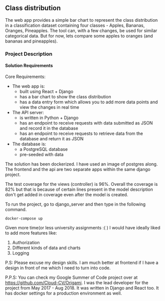 ## Class distribution

The web app provides a simple bar chart to represent the class distribution in a classification dataset containing four classes - Apples, Bananas, Oranges, Pineapples. The tool can, with a few changes, be used for similar categorical data. But for now, lets compare some apples to oranges (and bananas and pineapples).

### Project Description
#### Solution Requirements
Core Requirements:
- The web app is:
  - built using React + Django
  - has a bar chart to show the class distribution
  - has a data entry form which allows you to add more data points and view the changes in real time
- The API server:
  - is written in Python + Django
  - has an endpoint to receive requests with data submitted as JSON and record it in the database
  - has an endpoint to receive requests to retrieve data from the database and return it as JSON
- The database is:
  - a PostgreSQL database
  - pre-seeded with data

The solution has been dockerized. I have used an image of postgres along. The frontend and the api are two separate apps within the same django project. 

The test coverage for the views (controller) is 96%. Overall the coverage is 82% but that is because of certain lines present in the model description don't get added in coverage even after the model is created. 

To run the project, go to django_server and then type in the following command. 

`docker-compose up`



Given more time(or less university assignments :( ) I would have ideally liked to add more features like:

1. Authorization
2. Different kinds of data and charts
3. Logging

P.S: Please excuse my design skills. I am much better at frontend if I have a design in front of me which I need to turn into code.

P.P.S: You can check my Google Summer of Code project over at https://github.com/Cloud-CV/Origami. I was the lead developer for the project from May 2017 - Aug 2018. It was written in Django and React too. It has docker settings for a production environment as well. 


